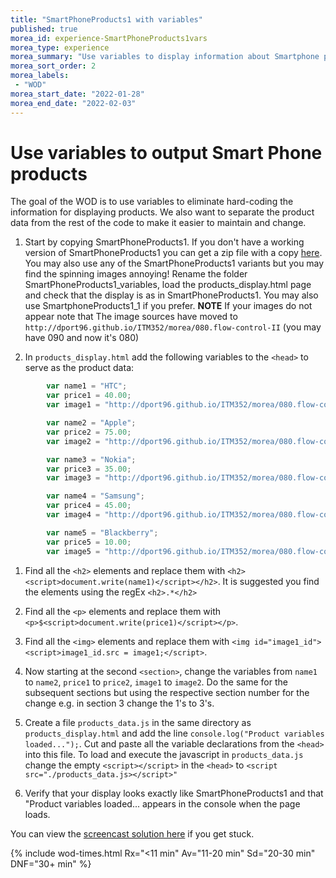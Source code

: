 ```yaml
--- 
title: "SmartPhoneProducts1 with variables" 
published: true 
morea_id: experience-SmartPhoneProducts1vars
morea_type: experience 
morea_summary: "Use variables to display information about Smartphone products"
morea_sort_order: 2 
morea_labels:
 - "WOD"
morea_start_date: "2022-01-28"
morea_end_date: "2022-02-03"
---
```


# Use variables to output Smart Phone products

The goal of the WOD is to use variables to eliminate hard-coding the information for displaying products. We also want to separate the product data from the rest of the code to make it easier to maintain and change. 

1. Start by copying SmartPhoneProducts1. If you don't have a working version of SmartPhoneProducts1 you can get a zip file with a copy [here](../040.dynamic-web-pages/SmartPhoneProducts1.zip). You may also use any of the SmartPhoneProducts1 variants but you may find the spinning images annoying! Rename the folder SmartPhoneProducts1_variables, load the products_display.html page and check that the  display is as in SmartPhoneProducts1. You may also use SmartphoneProducts1_1 if you prefer. **NOTE** If your images do not appear note that The image sources have moved to `http://dport96.github.io/ITM352/morea/080.flow-control-II` (you may have 090 and now it's 080)

1. In `products_display.html` add the following variables to the `<head>` to serve as the product data:
```Javascript
        var name1 = "HTC";
        var price1 = 40.00;
        var image1 = "http://dport96.github.io/ITM352/morea/080.flow-control-II/HTC.jpg";

        var name2 = "Apple";
        var price2 = 75.00;
        var image2 = "http://dport96.github.io/ITM352/morea/080.flow-control-II/iphone-3gs.jpg";

        var name3 = "Nokia";
        var price3 = 35.00;
        var image3 = "http://dport96.github.io/ITM352/morea/080.flow-control-II/Nokia.jpg";

        var name4 = "Samsung";
        var price4 = 45.00;
        var image4 = "http://dport96.github.io/ITM352/morea/080.flow-control-II/Samsung.jpg";

        var name5 = "Blackberry";
        var price5 = 10.00;
        var image5 = "http://dport96.github.io/ITM352/morea/080.flow-control-II/Blackberry.jpg";
```

1. Find all the `<h2>` elements and replace them with `<h2><script>document.write(name1)</script></h2>`. It is suggested you find the elements using the regEx `<h2>.*</h2>`

2. Find all the `<p>` elements and replace them with `<p>$<script>document.write(price1)</script></p>`. 

3. Find all the `<img>` elements and replace them with `<img id="image1_id"><script>image1_id.src = image1;</script>`. 

4. Now starting at the second `<section>`, change the variables from `name1` to `name2`, `price1` to `price2`, `image1` to `image2`. Do the same for the subsequent sections but using the respective section number for the change e.g. in section 3 change the 1's to 3's.

5. Create a file `products_data.js` in the same directory as `products_display.html` and add the line `console.log("Product variables loaded...");`. Cut and paste all the variable declarations from the `<head>` into this file. To load and execute the javascript in `products_data.js` change the empty `<script></script>` in the `<head>` to `<script src="./products_data.js></script>"`

6. Verify that your display looks exactly like SmartPhoneProducts1 and that "Product variables loaded... appears in the console when the page loads.

You can view the [screencast solution here](https://youtu.be/2KZXM2TDljQ) if you get stuck.  

{% include wod-times.html Rx="<11 min" Av="11-20 min" Sd="20-30 min" DNF="30+ min" %}



